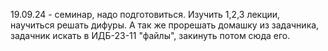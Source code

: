 19.09.24 - семинар, надо подготовиться. Изучить 1,2,3 лекции, научиться решать дифуры.
А так же прорешать домашку из задачника, задачник искать в ИДБ-23-11 "файлы", закинуть потом сюда его.